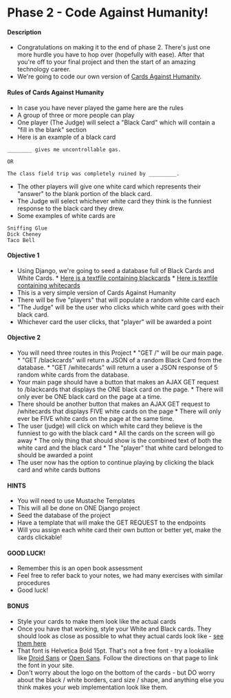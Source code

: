 # Phase 2 - Code Against Humanity!

#### Description

* Congratulations on making it to the end of phase 2. There's just one more hurdle you have to hop over (hopefully with ease). After that you're off to your final project and then the start of an amazing technology career.
* We're going to code our own version of [Cards Against Humanity](https://cardsagainsthumanity.com/). 

#### Rules of Cards Against Humanity

* In case you have never played the game here are the rules
* A group of three or more people can play
* One player (The Judge) will select a "Black Card" which will contain a "fill in the blank" section
* Here is an example of a black card

```
________ gives me uncontrollable gas.

OR

The class field trip was completely ruined by _________.
```
* The other players will give one white card which represents their "answer" to the blank portion of the black card. 
* The Judge will select whichever white card they think is the funniest response to the black card they drew. 
* Some examples of white cards are

```
Sniffing Glue
Dick Cheney
Taco Bell
```

#### Objective 1

* Using Django, we're going to seed a database full of Black Cards and White Cards. 
        * [Here is a textfile containing blackcards](http://www.cardsagainsthumanity.com/bcards.txt)
        * [Here is textfile containing whitecards](http://www.cardsagainsthumanity.com/wcards.txt)
* This is a very simple version of Cards Against Humanity
* There will be five "players" that will populate a random white card each
* "The Judge" will be the user who clicks which white card goes with their black card. 
* Whichever card the user clicks, that "player" will be awarded a point

#### Objective 2 

* You will need three routes in this Project
        * "GET /" will be our main page.
        * "GET /blackcards" will return a JSON of a random Black Card from the database.
        * "GET /whitecards" will return a user a JSON response of 5 random white cards from the database.
* Your main page should have a button that makes an AJAX GET request to /blackcards that displays the ONE black card on the page. 
        * There will only ever be ONE black card on the page at a time. 
* There should be another button that makes an AJAX GET request to /whitecards that displays FIVE white cards on the page
        * There will only ever be FIVE white cards on the page at the same time.
* The user (judge) will click on which white card they believe is the funniest to go with the black card
        * All the cards on the screen will go away
        * The only thing that should show is the combined text of both the white card and the black card
        * The "player" that white card belonged to should be awarded a point
* The user now has the option to continue playing by clicking the black card and white cards buttons

#### HINTS

* You will need to use Mustache Templates
* This will all be done on ONE Django project
* Seed the database of the project
* Have a template that will make the GET REQUEST to the endpoints
* Will you assign each white card their own button or better yet, make the cards clickable!

#### GOOD LUCK!

* Remember this is an open book assessment
* Feel free to refer back to your notes, we had many exercises with similar procedures
* Good luck!

#### BONUS

* Style your cards to make them look like the actual cards
* Once you have that working, style your White and Black cards. They should look as close as possible to what they actual cards look like - [see them here](http://s3.amazonaws.com/cah/CAH_MainGame.pdf)
* That font is Helvetica Bold 15pt. That's not a free font - try a lookalike like [Droid Sans](https://www.google.com/fonts#UsePlace:use/Collection:Droid+Sans) or [Open Sans](https://www.google.com/fonts#UsePlace:use/Collection:Open+Sans). Follow the directions on that page to link the font in your site. 
* Don't worry about the logo on the bottom of the cards - but DO worry about the black / white borders, card size / shape, and anything else you think makes your web implementation look like them.
